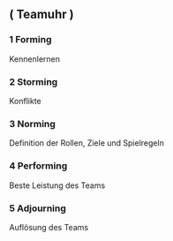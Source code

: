 ## ( Teamuhr )

### 1 Forming
Kennenlernen

### 2 Storming
Konflikte

### 3 Norming
Definition der Rollen, Ziele und Spielregeln

### 4 Performing
Beste Leistung des Teams

### 5 Adjourning
Auflösung des Teams
